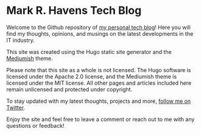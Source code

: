 # Mark R. Havens Tech Blog
Welcome to the Github repository of [my personal tech blog](https://mrhavens.co)! Here you will find my thoughts, opinions, and musings on the latest developments in the IT industry.

This site was created using the Hugo static site generator and the [Mediumish](https://github.com/lgaida/mediumish-gohugo-theme) theme.

Please note that this site as a whole is not licensed. The Hugo software is licensed under the Apache 2.0 license, and the Mediumish theme is licensed under the MIT license. All other pages and articles included here remain unlicensed and protected under copyright.

To stay updated with my latest thoughts, projects and more, [follow me on Twitter](https://twitter.com/markrhavens).

Enjoy the site and feel free to leave a comment or reach out to me with any questions or feedback!


